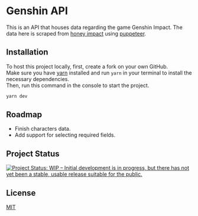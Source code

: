 # Genshin API

This is an API that houses data regarding the game Genshin Impact. The data here is scraped from [honey impact](https://genshin.honeyhunterworld.com/?lang=EN) using [puppeteer](https://developers.google.com/web/tools/puppeteer).

## Installation

To host this project locally, first, create a fork on your own GitHub.  
Make sure you have [yarn](https://www.npmjs.com/package/yarn) installed and run `yarn` in your terminal to install the necessary dependencies.  
Then, run this command in the console to start the project.
```bash
yarn dev
```

## Roadmap
- Finish characters data.
- Add support for selecting required fields.

## Project Status
[![Project Status: WIP – Initial development is in progress, but there has not yet been a stable, usable release suitable for the public.](https://www.repostatus.org/badges/latest/wip.svg)](https://www.repostatus.org/#wip)

## License
[MIT](https://raw.githubusercontent.com/LaplaceXD/genshin-api/master/LICENSE)

